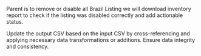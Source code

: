 Parent is to remove or disable all Brazil Listing we will download inventory report to check if the listing was disabled correctly and add actionable status.

Update the output CSV based on the input CSV by cross-referencing and applying necessary data transformations or additions. Ensure data integrity and consistency.